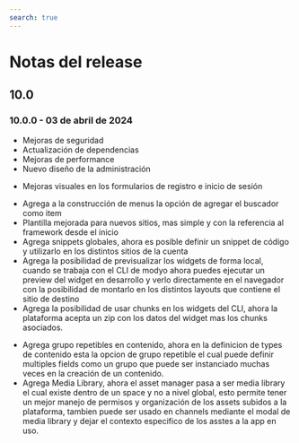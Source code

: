 ```yaml
---
search: true
---
```


# Notas del release

## 10.0
### 10.0.0 - 03 de abril de 2024
<Badge text="Core" type="core" vertical="middle"/>

* Mejoras de seguridad
* Actualización de dependencias
* Mejoras de performance
* Nuevo diseño de la administración

<Badge text="Customers" type="customers" vertical="middle"/>

* Mejoras visuales en los formularios de registro e inicio de sesión

<Badge text="Channels" type="channels" vertical="middle"/>

* Agrega a la construcción de menus la opción de agregar el buscador como item
* Plantilla mejorada para nuevos sitios, mas simple y con la referencia al framework desde el inicio
* Agrega snippets globales, ahora es posible definir un snippet de código y utilizarlo en los distintos sitios de la cuenta
* Agrega la posibilidad de previsualizar los widgets de forma local, cuando se trabaja con el CLI de modyo ahora puedes ejecutar un preview del widget en desarrollo y verlo directamente en el navegador con la posibilidad de montarlo en los distintos layouts que contiene el sitio de destino
* Agrega la posibilidad de usar chunks en los widgets del CLI, ahora la plataforma acepta un zip con los datos del widget mas los chunks asociados.

<Badge text="Content" type="content" vertical="middle"/>

* Agrega grupo repetibles en contenido, ahora en la definicion de types de contenido esta la opcion de grupo repetible el cual puede definir multiples fields como un grupo que puede ser instanciado muchas veces en la creación de un contenido.
* Agrega Media Library, ahora el asset manager pasa a ser media library el cual existe dentro de un space y no a nivel global, esto permite tener un mejor manejo de permisos y organización de los assets subidos a la plataforma, tambien puede ser usado en channels mediante el modal de media library y dejar el contexto especifico de los asstes a la app en uso.


